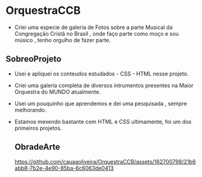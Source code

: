 # OrquestraCCB
- Criei uma especie de galeria de Fotos sobre a parte Musical da Congregação Cristã no Brasil , onde faço parte como moço e sou músico , tenho orgulho de fazer parte.
## SobreoProjeto

- Usei e apliquei os conteudos estudados - CSS - HTML nesse projeto.
- Criei uma galeria completa de diversos intrumentos presentes na Maior Orquestra do MUNDO atualmente.
- Usei um pouquinho que aprendemos e dei uma pesquisada , sempre melhorando.
- Estamos mexendo bastante com HTML e CSS ultimamente, foi um dos primeiros projetos.

  ## ObradeArte

  https://github.com/cauaaoliveira/OrquestraCCB/assets/162700798/21b6abb8-7b2e-4e90-85ba-6c6063de0413

